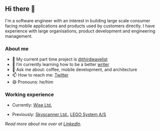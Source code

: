 ## Hi there 👋

<!--
**anthonymonori/anthonymonori** is a ✨ _special_ ✨ repository because its `README.md` (this file) appears on your GitHub profile.
-->

I'm a software engineer with an interest in building large scale consumer facing mobile applications and products used by customers directly. I have experience with large organisations, product development and engineering management. 

### About me

- 🔭 My current part time project is [@thirdwavelist](https://github.com/thirdwavelist)
- 🌱 I’m currently learning how to be a better [writer](https://www.monori.me/blog/)
- 💬 Ask me about: coffee, mobile development, and architecture
- 📫 How to reach me: [Twitter](https://www.twitter.com/hifromantal)
- 😄 Pronouns: he/him

### Working experience

- Currently: [Wise Ltd.](https://github.com/transferwise)

- Previously: [Skyscanner Ltd.](https://github.com/skyscanner), [LEGO System A/S](https://github.com/lego)

_Read more about me over at [LinkedIn](https://www.linkedin.com/in/hifromantal/)._

